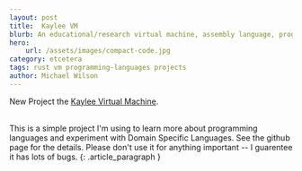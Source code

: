 ```yaml
---
layout: post
title:  Kaylee VM
blurb: An educational/research virtual machine, assembly language, programming language, and compiler.
hero:
    url: /assets/images/compact-code.jpg
category: etcetera
tags: rust vm programming-languages projects
author: Michael Wilson
---
```

New Project the [Kaylee Virtual Machine](https://github.com/electricjones/kaylee).
<br /><br />

This is a simple project I'm using to learn more about programming languages and experiment with Domain Specific Languages.
See the github page for the details. Please don't use it for anything important -- I guarentee it has lots of bugs.
{: .article_paragraph }
